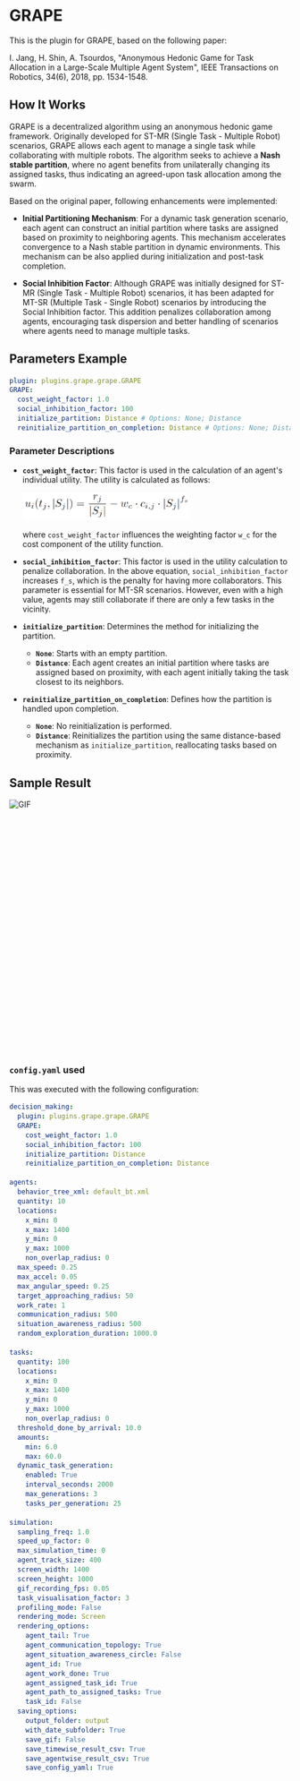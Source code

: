 # GRAPE

This is the plugin for GRAPE, based on the following paper:

I. Jang, H. Shin, A. Tsourdos, "Anonymous Hedonic Game for Task Allocation in a Large-Scale Multiple Agent System", IEEE Transactions on Robotics, 34(6), 2018, pp. 1534-1548.

## How It Works

GRAPE is a decentralized algorithm using an anonymous hedonic game framework. Originally developed for ST-MR (Single Task - Multiple Robot) scenarios, GRAPE allows each agent to manage a single task while collaborating with multiple robots. The algorithm seeks to achieve a **Nash stable partition**, where no agent benefits from unilaterally changing its assigned tasks, thus indicating an agreed-upon task allocation among the swarm.

Based on the original paper, following enhancements were implemented:

- **Initial Partitioning Mechanism**: For a dynamic task generation scenario, each agent can construct an initial partition where tasks are assigned based on proximity to neighboring agents. This mechanism accelerates convergence to a Nash stable partition in dynamic environments. This mechanism can be also applied during initialization and post-task completion.

- **Social Inhibition Factor**: Although GRAPE was initially designed for ST-MR (Single Task - Multiple Robot) scenarios, it has been adapted for MT-SR (Multiple Task - Single Robot) scenarios by introducing the Social Inhibition factor. This addition penalizes collaboration among agents, encouraging task dispersion and better handling of scenarios where agents need to manage multiple tasks. 



## Parameters Example

```yaml
plugin: plugins.grape.grape.GRAPE
GRAPE:
  cost_weight_factor: 1.0
  social_inhibition_factor: 100
  initialize_partition: Distance # Options: None; Distance      
  reinitialize_partition_on_completion: Distance # Options: None; Distance; 
```

### Parameter Descriptions

- **`cost_weight_factor`**: 
  This factor is used in the calculation of an agent's individual utility. The utility is calculated as follows:

  <div>
    <img src="assets/utility_function.png" height="50">
  </div>
  

  where `cost_weight_factor` influences the weighting factor `w_c` for the cost component of the utility function.


- **`social_inhibition_factor`**: 
  This factor is used in the utility calculation to penalize collaboration. In the above equation, `social_inhibition_factor` increases `f_s`, which is the penalty for having more collaborators. 
  This parameter is essential for MT-SR scenarios. However, even with a high value, agents may still collaborate if there are only a few tasks in the vicinity.  

- **`initialize_partition`**: 
  Determines the method for initializing the partition.
  - **`None`**: Starts with an empty partition.
  - **`Distance`**: Each agent creates an initial partition where tasks are assigned based on proximity, with each agent initially taking the task closest to its neighbors.

- **`reinitialize_partition_on_completion`**: 
  Defines how the partition is handled upon completion.
  - **`None`**: No reinitialization is performed.
  - **`Distance`**: Reinitializes the partition using the same distance-based mechanism as `initialize_partition`, reallocating tasks based on proximity.


## Sample Result

<div style="display: flex; flex-direction: row;">
    <img src="result/GRAPE_a10_t100_2024-08-20_17-50-35.gif" alt="GIF" width="600" height="450">
</div>

### `config.yaml` used

This was executed with the following configuration:
```yaml
decision_making: 
  plugin: plugins.grape.grape.GRAPE
  GRAPE:
    cost_weight_factor: 1.0
    social_inhibition_factor: 100
    initialize_partition: Distance 
    reinitialize_partition_on_completion: Distance 

agents:
  behavior_tree_xml: default_bt.xml 
  quantity: 10
  locations:
    x_min: 0
    x_max: 1400
    y_min: 0
    y_max: 1000
    non_overlap_radius: 0 
  max_speed: 0.25  
  max_accel: 0.05
  max_angular_speed: 0.25
  target_approaching_radius: 50
  work_rate: 1  
  communication_radius: 500 
  situation_awareness_radius: 500 
  random_exploration_duration: 1000.0 

tasks:
  quantity: 100
  locations:
    x_min: 0
    x_max: 1400
    y_min: 0
    y_max: 1000
    non_overlap_radius: 0
  threshold_done_by_arrival: 10.0
  amounts:  
    min: 6.0
    max: 60.0      
  dynamic_task_generation:
    enabled: True
    interval_seconds: 2000
    max_generations: 3
    tasks_per_generation: 25

simulation:
  sampling_freq: 1.0 
  speed_up_factor: 0 
  max_simulation_time: 0
  agent_track_size: 400  
  screen_width: 1400 
  screen_height: 1000 
  gif_recording_fps: 0.05  
  task_visualisation_factor: 3 
  profiling_mode: False
  rendering_mode: Screen  
  rendering_options: 
    agent_tail: True
    agent_communication_topology: True
    agent_situation_awareness_circle: False
    agent_id: True
    agent_work_done: True
    agent_assigned_task_id: True
    agent_path_to_assigned_tasks: True
    task_id: False
  saving_options:
    output_folder: output
    with_date_subfolder: True
    save_gif: False
    save_timewise_result_csv: True    
    save_agentwise_result_csv: True
    save_config_yaml: True
```